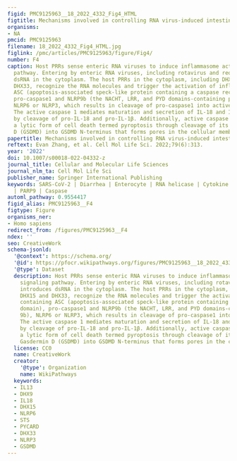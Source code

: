 ```yaml
---
figid: PMC9125963__18_2022_4332_Fig4_HTML
figtitle: Mechanisms involved in controlling RNA virus-induced intestinal inflammation
organisms:
- NA
pmcid: PMC9125963
filename: 18_2022_4332_Fig4_HTML.jpg
figlink: /pmc/articles/PMC9125963/figure/Fig4/
number: F4
caption: Host PRRs sense enteric RNA viruses to induce inflammasome activation signaling
  pathway. Entering by enteric RNA viruses, including rotavirus and reovirus, introduces
  dsRNA in the cytoplasm. The host PRRs in the cytoplasm, including DHX9, DHX15 and
  DHX33, recognize the RNA molecules and trigger the activation of inflammasome containing
  ASC (apoptosis-associated speck-like protein containing a caspase recruitment domain),
  pro-caspase1 and NLRP9b (the NACHT, LRR, and PYD domains-containing protein 9b),
  NLRP6 or NLRP3, which results in cleavage of pro-caspase1 into active caspase1.
  The active caspase 1 mediates maturation and secretion of IL-18 and IL-1β cytokines
  by cleavage of pro-IL-18 and pro-IL-1β. Additionally, active caspase 1 can provoke
  a lytic form of cell death termed pyroptosis through cleavage of its substrate Gasdermin
  D (GSDMD) into GSDMD N-terminus that forms pores in the cellular membrane
papertitle: Mechanisms involved in controlling RNA virus-induced intestinal inflammation.
reftext: Evan Zhang, et al. Cell Mol Life Sci. 2022;79(6):313.
year: '2022'
doi: 10.1007/s00018-022-04332-z
journal_title: Cellular and Molecular Life Sciences
journal_nlm_ta: Cell Mol Life Sci
publisher_name: Springer International Publishing
keywords: SARS-CoV-2 | Diarrhea | Enterocyte | RNA helicase | Cytokine | Pyroptosis
  | PARP9 | Caspase
automl_pathway: 0.9554417
figid_alias: PMC9125963__F4
figtype: Figure
organisms_ner:
- Homo sapiens
redirect_from: /figures/PMC9125963__F4
ndex: ''
seo: CreativeWork
schema-jsonld:
  '@context': https://schema.org/
  '@id': https://pfocr.wikipathways.org/figures/PMC9125963__18_2022_4332_Fig4_HTML.html
  '@type': Dataset
  description: Host PRRs sense enteric RNA viruses to induce inflammasome activation
    signaling pathway. Entering by enteric RNA viruses, including rotavirus and reovirus,
    introduces dsRNA in the cytoplasm. The host PRRs in the cytoplasm, including DHX9,
    DHX15 and DHX33, recognize the RNA molecules and trigger the activation of inflammasome
    containing ASC (apoptosis-associated speck-like protein containing a caspase recruitment
    domain), pro-caspase1 and NLRP9b (the NACHT, LRR, and PYD domains-containing protein
    9b), NLRP6 or NLRP3, which results in cleavage of pro-caspase1 into active caspase1.
    The active caspase 1 mediates maturation and secretion of IL-18 and IL-1β cytokines
    by cleavage of pro-IL-18 and pro-IL-1β. Additionally, active caspase 1 can provoke
    a lytic form of cell death termed pyroptosis through cleavage of its substrate
    Gasdermin D (GSDMD) into GSDMD N-terminus that forms pores in the cellular membrane
  license: CC0
  name: CreativeWork
  creator:
    '@type': Organization
    name: WikiPathways
  keywords:
  - IL13
  - DHX9
  - IL18
  - DHX15
  - NLRP6
  - STS
  - PYCARD
  - DHX33
  - NLRP3
  - GSDMD
---
```


